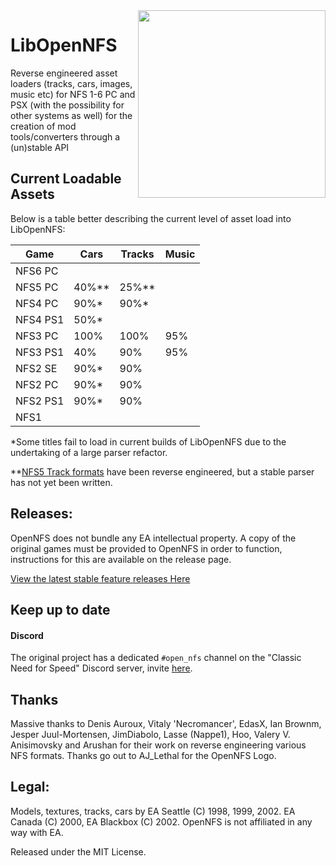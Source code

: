 </table><img src="https://raw.githubusercontent.com/OpenNFS/OpenNFS/main/resources/ui/menu/images/logo.png" align="right" height="300" width="300"/>

# LibOpenNFS 

Reverse engineered asset loaders (tracks, cars, images, music etc) for NFS 1-6 PC and PSX (with the possibility for other systems as well) for the creation of mod tools/converters through a (un)stable API

## Current Loadable Assets

Below is a table better describing the current level of asset load into LibOpenNFS:

| Game     | Cars | Tracks | Music |
|----------|------|--------|-------|
| NFS6 PC  |      |        |       |
| NFS5 PC  | 40%**| 25%**  |       |
| NFS4 PC  | 90%* | 90%*   |       |
| NFS4 PS1 | 50%* |        |       |
| NFS3 PC  | 100% | 100%   | 95%   |
| NFS3 PS1 | 40%  | 90%    | 95%   |
| NFS2 SE  | 90%* | 90%    |       |
| NFS2 PC  | 90%* | 90%    |       |
| NFS2 PS1 | 90%* | 90%    |       |
| NFS1     |      |        |       |

\*Some titles fail to load in current builds of LibOpenNFS due to the undertaking of a large parser refactor. 

\*\*[NFS5 Track formats](https://github.com/OpenNFS/OpenNFS/issues/29) have been reverse engineered, but a stable parser has not yet been written.

## Releases:

OpenNFS does not bundle any EA intellectual property. A copy of the original games must be provided to OpenNFS in order to function, instructions for this are available on the release page.

[View the latest stable feature releases Here](https://github.com/dima424658/OpenNFS/releases)

## Keep up to date

#### Discord

The original project has a dedicated ```#open_nfs``` channel on the "Classic Need for Speed" Discord server, invite [here](https://discord.gg/xndfVZy "Discord Invite").

## Thanks
 
Massive thanks to Denis Auroux, Vitaly 'Necromancer', EdasX, Ian Brownm, Jesper Juul-Mortensen, JimDiabolo, Lasse (Nappe1), Hoo, Valery V. Anisimovsky and Arushan for their work on reverse engineering various NFS formats.
Thanks go out to AJ_Lethal for the OpenNFS Logo.

## Legal:
Models, textures, tracks, cars by EA Seattle (C) 1998, 1999, 2002. EA Canada (C) 2000, EA Blackbox (C) 2002.
OpenNFS is not affiliated in any way with EA.

Released under the MIT License.

